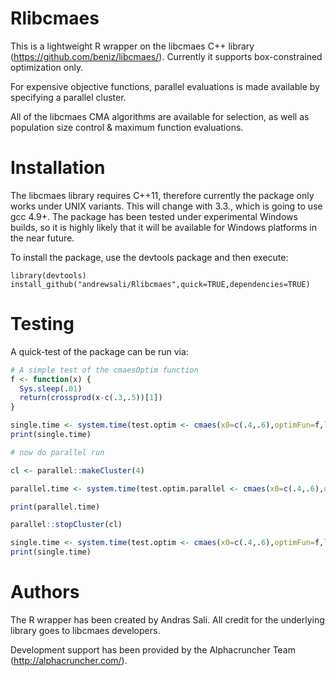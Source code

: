 # Rlibcmaes

This is a lightweight R wrapper on the libcmaes C++ library (https://github.com/beniz/libcmaes/). Currently it supports box-constrained optimization only.

For expensive objective functions, parallel evaluations is made available by specifying a parallel cluster.

All of the libcmaes CMA algorithms are available for selection, as well as population size control & maximum function evaluations.

# Installation

The libcmaes library requires C++11, therefore currently the package only works under UNIX variants. This will change with 3.3., which is going to use gcc 4.9+. The package has been tested under experimental Windows builds, so it is highly likely that it will be available for Windows platforms in the near future.

To install the package, use the devtools package and then execute: 

```
library(devtools)
install_github("andrewsali/Rlibcmaes",quick=TRUE,dependencies=TRUE)
```

# Testing
A quick-test of the package can be run via:

```R
# A simple test of the cmaesOptim function
f <- function(x) {
  Sys.sleep(.01)
  return(crossprod(x-c(.3,.5))[1])
}

single.time <- system.time(test.optim <- cmaes(x0=c(.4,.6),optimFun=f,lowerB=c(0.35,0),upperB=c(1,1)))
print(single.time)

# now do parallel run

cl <- parallel::makeCluster(4)

parallel.time <- system.time(test.optim.parallel <- cmaes(x0=c(.4,.6),optimFun=f,lowerB=c(0.35,0),upperB=c(1,1),cl=cl))

print(parallel.time)

parallel::stopCluster(cl)

single.time <- system.time(test.optim <- cmaes(x0=c(.4,.6),optimFun=f,lowerB=c(0.35,0),upperB=c(1,1),cmaAlgorithm = cmaEsAlgo()$IPOP_CMAES,maxEval=1e4))
print(single.time)
```

# Authors
The R wrapper has been created by Andras Sali. All credit for the underlying library goes to libcmaes developers. 

Development support has been provided by the Alphacruncher Team (http://alphacruncher.com/).
